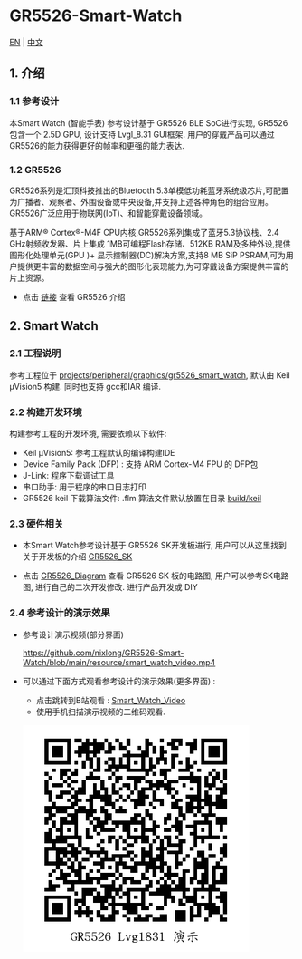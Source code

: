 # GR5526-Smart-Watch

[EN](https://github.com/nixlong/GR5526-Smart-Watch/blob/main/README.md)   |  [中文](https://github.com/nixlong/GR5526-Smart-Watch/blob/main/README_zh.md)


## 1. 介绍

### 1.1 参考设计

本Smart Watch (智能手表) 参考设计基于 GR5526 BLE SoC进行实现, GR5526 包含一个 2.5D GPU, 设计支持 Lvgl_8.31  GUI框架. 用户的穿戴产品可以通过 GR5526的能力获得更好的帧率和更强的能力表达.




### 1.2 GR5526

GR5526系列是汇顶科技推出的Bluetooth 5.3单模低功耗蓝牙系统级芯片,可配置为广播者、观察者、外围设备或中央设备,并支持上述各种角色的组合应用。GR5526广泛应用于物联网(IoT)、和智能穿戴设备领域。

基于ARM® Cortex®-M4F CPU内核,GR5526系列集成了蓝牙5.3协议栈、2.4 GHz射频收发器、片上集成 1MB可编程Flash存储、512KB RAM及多种外设,提供图形化处理单元(GPU )+ 显示控制器(DC)解决方案,支持8 MB SiP PSRAM,可为用户提供更丰富的数据空间与强大的图形化表现能力,为可穿戴设备方案提供丰富的片上资源。


- 点击 [链接](https://www.goodix.com/zh/product/connectivity/ble/gr5526) 查看 GR5526 介绍



## 2. Smart Watch

### 2.1 工程说明 

参考工程位于 [projects/peripheral/graphics/gr5526_smart_watch](projects/peripheral/graphics/gr5526_smart_watch), 默认由 Keil µVision5 构建. 同时也支持 gcc和IAR 编译. 


### 2.2 构建开发环境

 构建参考工程的开发环境, 需要依赖以下软件: 

- Keil µVision5: 参考工程默认的编译构建IDE
- Device Family Pack (DFP) : 支持 ARM Cortex-M4 FPU 的 DFP包
- J-Link: 程序下载调试工具
- 串口助手: 用于程序的串口日志打印
- GR5526 keil 下载算法文件:  .flm 算法文件默认放置在目录 [build/keil](build/keil)



### 2.3 硬件相关

- 本Smart Watch参考设计基于 GR5526 SK开发板进行,  用户可以从这里找到关于开发板的介绍  [GR5526_SK](https://www.goodix.com/en/kit/gr5526_starter_kit)

- 点击 [GR5526_Diagram](https://www.goodix.com/en/docview/GR5526-SK-BASIC-RevC_Rev.1.0?objectId=159&objectType=document&version=313) 查看 GR5526 SK 板的电路图, 用户可以参考SK电路图, 进行自己的二次开发修改. 进行产品开发或 DIY 

  

### 2.4 参考设计的演示效果 

- 参考设计演示视频(部分界面)
  
  https://github.com/nixlong/GR5526-Smart-Watch/blob/main/resource/smart_watch_video.mp4
  


- 可以通过下面方式观看参考设计的演示效果(更多界面) :

  - 点击跳转到B站观看 : [Smart_Watch_Video](https://www.bilibili.com/video/BV1Re411X7P6/?share_source=copy_web&vd_source=253f7e2d634ff4f728c7e7bfa218f990)
  -  使用手机扫描演示视频的二维码观看. 

  ![](./resource/GR5526_Smart_Watch_Video.png) 





